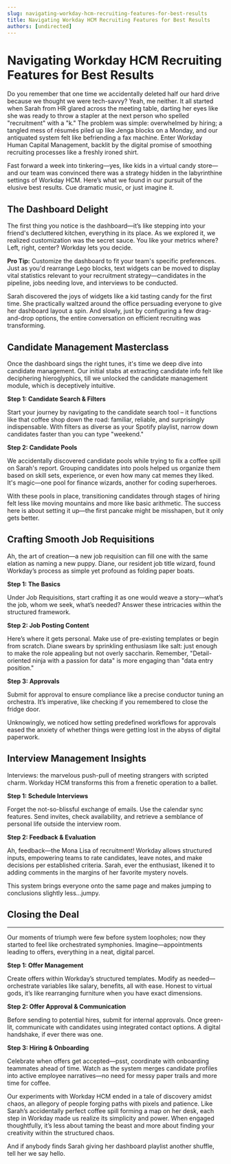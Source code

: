 ```yaml
---
slug: navigating-workday-hcm-recruiting-features-for-best-results
title: Navigating Workday HCM Recruiting Features for Best Results
authors: [undirected]
---
```



# Navigating Workday HCM Recruiting Features for Best Results

Do you remember that one time we accidentally deleted half our hard drive because we thought we were tech-savvy? Yeah, me neither. It all started when Sarah from HR glared across the meeting table, darting her eyes like she was ready to throw a stapler at the next person who spelled "recruitment" with a "k." The problem was simple: overwhelmed by hiring; a tangled mess of résumés piled up like Jenga blocks on a Monday, and our antiquated system felt like befriending a fax machine. Enter Workday Human Capital Management, backlit by the digital promise of smoothing recruiting processes like a freshly ironed shirt.

Fast forward a week into tinkering—yes, like kids in a virtual candy store—and our team was convinced there was a strategy hidden in the labyrinthine settings of Workday HCM. Here’s what we found in our pursuit of the elusive best results. Cue dramatic music, or just imagine it.

## The Dashboard Delight

The first thing you notice is the dashboard—it’s like stepping into your friend's decluttered kitchen, everything in its place. As we explored it, we realized customization was the secret sauce. You like your metrics where? Left, right, center? Workday lets you decide.

**Pro Tip:** Customize the dashboard to fit your team's specific preferences. Just as you'd rearrange Lego blocks, text widgets can be moved to display vital statistics relevant to your recruitment strategy—candidates in the pipeline, jobs needing love, and interviews to be conducted.

Sarah discovered the joys of widgets like a kid tasting candy for the first time. She practically waltzed around the office persuading everyone to give her dashboard layout a spin. And slowly, just by configuring a few drag-and-drop options, the entire conversation on efficient recruiting was transforming.

## Candidate Management Masterclass

Once the dashboard sings the right tunes, it's time we deep dive into candidate management. Our initial stabs at extracting candidate info felt like deciphering hieroglyphics, till we unlocked the candidate management module, which is deceptively intuitive.

**Step 1: Candidate Search & Filters**

Start your journey by navigating to the candidate search tool – it functions like that coffee shop down the road: familiar, reliable, and surprisingly indispensable. With filters as diverse as your Spotify playlist, narrow down candidates faster than you can type "weekend."

**Step 2: Candidate Pools**

We accidentally discovered candidate pools while trying to fix a coffee spill on Sarah's report. Grouping candidates into pools helped us organize them based on skill sets, experience, or even how many cat memes they liked. It's magic—one pool for finance wizards, another for coding superheroes.

With these pools in place, transitioning candidates through stages of hiring felt less like moving mountains and more like basic arithmetic. The success here is about setting it up—the first pancake might be misshapen, but it only gets better.

## Crafting Smooth Job Requisitions

Ah, the art of creation—a new job requisition can fill one with the same elation as naming a new puppy. Diane, our resident job title wizard, found Workday’s process as simple yet profound as folding paper boats.

**Step 1: The Basics**

Under Job Requisitions, start crafting it as one would weave a story—what’s the job, whom we seek, what’s needed? Answer these intricacies within the structured framework.

**Step 2: Job Posting Content**

Here’s where it gets personal. Make use of pre-existing templates or begin from scratch. Diane swears by sprinkling enthusiasm like salt: just enough to make the role appealing but not overly saccharin. Remember, "Detail-oriented ninja with a passion for data" is more engaging than "data entry position."

**Step 3: Approvals**

Submit for approval to ensure compliance like a precise conductor tuning an orchestra. It’s imperative, like checking if you remembered to close the fridge door.

Unknowingly, we noticed how setting predefined workflows for approvals eased the anxiety of whether things were getting lost in the abyss of digital paperwork.

## Interview Management Insights

Interviews: the marvelous push-pull of meeting strangers with scripted charm. Workday HCM transforms this from a frenetic operation to a ballet.

**Step 1: Schedule Interviews**

Forget the not-so-blissful exchange of emails. Use the calendar sync features. Send invites, check availability, and retrieve a semblance of personal life outside the interview room.

**Step 2: Feedback & Evaluation**

Ah, feedback—the Mona Lisa of recruitment! Workday allows structured inputs, empowering teams to rate candidates, leave notes, and make decisions per established criteria. Sarah, ever the enthusiast, likened it to adding comments in the margins of her favorite mystery novels.

This system brings everyone onto the same page and makes jumping to conclusions slightly less...jumpy.

## Closing the Deal

****
Our moments of triumph were few before system loopholes; now they started to feel like orchestrated symphonies. Imagine—appointments leading to offers, everything in a neat, digital parcel.

**Step 1: Offer Management**

Create offers within Workday’s structured templates. Modify as needed—orchestrate variables like salary, benefits, all with ease. Honest to virtual gods, it’s like rearranging furniture when you have exact dimensions.

**Step 2: Offer Approval & Communication**

Before sending to potential hires, submit for internal approvals. Once green-lit, communicate with candidates using integrated contact options. A digital handshake, if ever there was one.

**Step 3: Hiring & Onboarding**

Celebrate when offers get accepted—psst, coordinate with onboarding teammates ahead of time. Watch as the system merges candidate profiles into active employee narratives—no need for messy paper trails and more time for coffee.

Our experiments with Workday HCM ended in a tale of discovery amidst chaos, an allegory of people forging paths with pixels and patience. Like Sarah’s accidentally perfect coffee spill forming a map on her desk, each step in Workday made us realize its simplicity and power. When engaged thoughtfully, it’s less about taming the beast and more about finding your creativity within the structured chaos. 

And if anybody finds Sarah giving her dashboard playlist another shuffle, tell her we say hello.